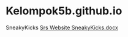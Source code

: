 # Kelompok5b.github.io

SneakyKicks
[Srs Website SneakyKicks.docx](https://github.com/Dhilannavi/Kelompok5b.github.io/files/12787925/Srs.Website.SneakyKicks.docx)
